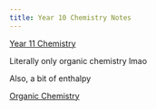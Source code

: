 ```yaml
---
title: Year 10 Chemistry Notes
---
```


[Year 11 Chemistry](11Subjects/11Chemistry.md)

Literally only organic chemistry lmao

Also, a bit of enthalpy 

[Organic Chemistry](10Chemistry/OrganicChem.md)

